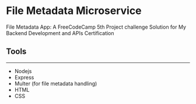 # File Metadata Microservice

File Metadata App: A FreeCodeCamp 5th Project challenge Solution for My Backend Development and APIs Certification

## Tools
---
- Nodejs
- Express
- Multer (for file metadata handling)
- HTML
- CSS
